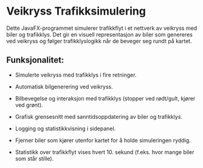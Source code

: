 # Veikryss Trafikksimulering
Dette JavaFX-programmet simulerer trafikkflyt i et nettverk av veikryss med biler og trafikklys. Det gir en visuell representasjon av biler som genereres ved veikryss og følger trafikklyslogikk når de beveger seg rundt på kartet.

## Funksjonalitet: 
- Simulerte veikryss med trafikklys i fire retninger.

- Automatisk bilgenerering ved veikryss.

- Bilbevegelse og interaksjon med trafikklys (stopper ved rødt/gult, kjører ved grønt).

- Grafisk grensesnitt med sanntidsoppdatering av biler og trafikklys.

- Logging og statistikkvisning i sidepanel.

- Fjerner biler som kjører utenfor kartet for å holde simuleringen ryddig.

- Statistikk over trafikkflyt vises hvert 10. sekund (f.eks. hvor mange biler som står stille).

